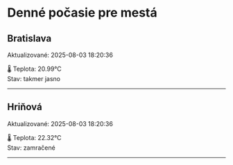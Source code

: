 ﻿# Denné počasie pre mestá

## Bratislava
Aktualizované: 2025-08-03 18:20:36

🌡️ Teplota: 20.99°C  
Stav: takmer jasno 

---

## Hriňová
Aktualizované: 2025-08-03 18:20:36

🌡️ Teplota: 22.32°C  
Stav: zamračené

---


